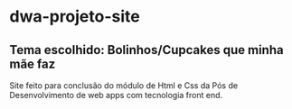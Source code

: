 # dwa-projeto-site
## Tema escolhido: Bolinhos/Cupcakes que minha mãe faz
Site feito para conclusão do módulo de Html e Css da Pós de Desenvolvimento de web apps com tecnologia front end.
